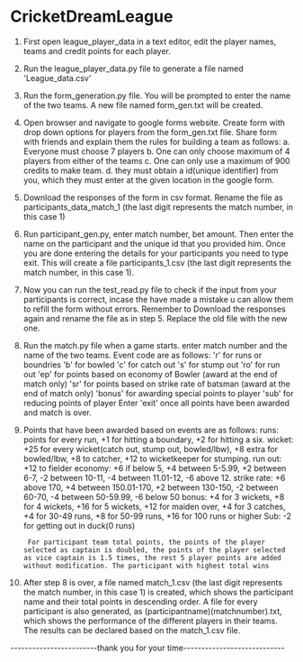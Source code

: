 # CricketDreamLeague

1. First open league_player_data in a text editor, edit the player names, teams and credit points for each player.

2. Run the league_player_data.py file to generate a file named 'League_data.csv'

3. Run the form_generation.py file. You will be prompted to enter the name of the two teams. A new file named form_gen.txt will be created.

4. Open browser and navigate to google forms website. Create form with drop down options for players from the form_gen.txt file. Share form with friends and explain them the rules for building a team as follows:
        a. Everyone must choose 7 players
        b. One can only choose maximum of 4 players from either of the teams
        c. One can only use a maximum of 900 credits to make team.
        d. they must obtain a id(unique identifier) from you, which they must enter at the given location in the google form.


5. Download the responses of the form in csv format. Rename the file as participants_data_match_1 (the last digit represents the match number, in this case 1)

6. Run participant_gen.py, enter match number, bet amount. Then enter the name on the participant and the unique id that you provided him. Once you are done entering the details for your participants you need to type exit. This will create a file participants_1.csv (the last digit represents the match number, in this case 1).

7. Now you can run the test_read.py file to check if the input from your participants is correct, incase the have made a mistake u can allow them to refill the form without errors. Remember to Download the responses again and rename the file as in step 5. Replace the old file with the new one.

8. Run the match.py file when a game starts. enter match number and the name of the two teams.
      Event code are as follows:
      'r' for runs or boundries
      'b' for bowled
      'c' for catch out
      's' for stump out
      'ro' for run out
      'ep' for points based on economy of Bowler (award at the end of match only)
      'sr' for points based on strike rate of batsman (award at the end of match only)
      'bonus' for awarding special points to player
      'sub' for reducing points of player
Enter 'exit' once all points have been awarded and match is over.  

9. Points that have been awarded based on events are as follows:
        runs: points for every run, +1 for hitting a boundary, +2 for hitting a six.
        wicket: +25 for every wicket(catch out, stump out, bowled/lbw), +8 extra for bowled/lbw, +8 to catcher, +12 to wicketkeeper for stumping.
        run out: +12 to fielder
        economy: +6 if below 5, +4 between 5-5.99, +2 between 6-7, -2 between 10-11, -4 between 11.01-12, -6 above 12.
        strike rate: +6 above 170, +4 between 150.01-170, +2 between 130-150, -2 between 60-70, -4 between 50-59.99, -6 below 50
        bonus: +4 for 3 wickets, +8 for 4 wickets, +16 for 5 wickets, +12 for maiden over, +4 for 3 catches, +4 for 30-49 runs, +8 for 50-99 runs, +16 for 100 runs or higher
        Sub: -2 for getting out in duck(0 runs)

        For participant team total points, the points of the player selected as captain is doubled, the points of the player selected as vice captain is 1.5 times, the rest 5 player points are added without modification. The participant with highest total wins

10. After step 8 is over, a file named match_1.csv (the last digit represents the match number, in this case 1) is created, which shows the participant name and their total points in descending order. A file for every participant is also generated, as (participantname)(matchnumber).txt, which shows the performance of the different players in their teams. The results can be declared based on the match_1.csv file.

 ------------------------thank you for your time----------------------------
